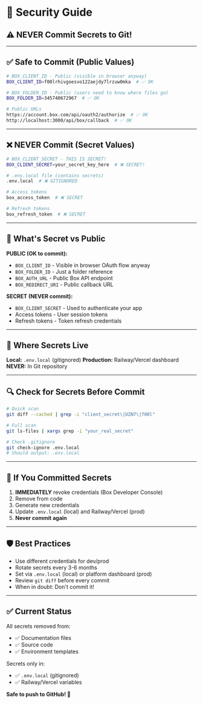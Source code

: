 # 🔐 Security Guide

## ⚠️ NEVER Commit Secrets to Git!

---

## ✅ Safe to Commit (Public Values)

```bash
# BOX_CLIENT_ID - Public (visible in browser anyway)
BOX_CLIENT_ID=f00lrhivgoesvo122aejdy7lrzuw0mka  # ✅ OK

# BOX_FOLDER_ID - Public (users need to know where files go)
BOX_FOLDER_ID=345740672967  # ✅ OK

# Public URLs
https://account.box.com/api/oauth2/authorize  # ✅ OK
http://localhost:3000/api/box/callback  # ✅ OK
```

---

## ❌ NEVER Commit (Secret Values)

```bash
# BOX_CLIENT_SECRET - THIS IS SECRET!
BOX_CLIENT_SECRET=your_secret_key_here  # ❌ SECRET!

# .env.local file (contains secrets)
.env.local  # ❌ GITIGNORED

# Access tokens
box_access_token  # ❌ SECRET

# Refresh tokens
box_refresh_token  # ❌ SECRET
```

---

## 🔐 What's Secret vs Public

**PUBLIC (OK to commit):**
- `BOX_CLIENT_ID` - Visible in browser OAuth flow anyway
- `BOX_FOLDER_ID` - Just a folder reference
- `BOX_AUTH_URL` - Public Box API endpoint
- `BOX_REDIRECT_URI` - Public callback URL

**SECRET (NEVER commit):**
- `BOX_CLIENT_SECRET` - Used to authenticate your app
- Access tokens - User session tokens
- Refresh tokens - Token refresh credentials

---

## 📁 Where Secrets Live

**Local:** `.env.local` (gitignored)
**Production:** Railway/Vercel dashboard
**NEVER:** In Git repository

---

## 🔍 Check for Secrets Before Commit

```bash
# Quick scan
git diff --cached | grep -i "client_secret\|UZN7\|f00l"

# Full scan
git ls-files | xargs grep -i "your_real_secret"

# Check .gitignore
git check-ignore .env.local
# Should output: .env.local
```

---

## 🚨 If You Committed Secrets

1. **IMMEDIATELY** revoke credentials (Box Developer Console)
2. Remove from code
3. Generate new credentials
4. Update `.env.local` (local) and Railway/Vercel (prod)
5. **Never commit again**

---

## 🛡️ Best Practices

- Use different credentials for dev/prod
- Rotate secrets every 3-6 months
- Set via `.env.local` (local) or platform dashboard (prod)
- Review `git diff` before every commit
- When in doubt: Don't commit it!

---

## ✅ Current Status

All secrets removed from:
- ✅ Documentation files
- ✅ Source code
- ✅ Environment templates

Secrets only in:
- ✅ `.env.local` (gitignored)
- ✅ Railway/Vercel variables

**Safe to push to GitHub! 🎉**
